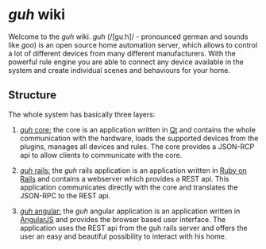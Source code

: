 # *guh* wiki

Welcome to the *guh* wiki. *guh* (/[guːh]/ - pronounced german and sounds like *goo*) is an open source home automation server, which allows to control a lot of different devices from many different manufacturers. With the powerful rule engine you are able to connect any device available in the system and create individual scenes and behaviours for your home. 

## Structure
The whole system has basically three layers:

1. [*guh* core:](https://github.com/guh/guh) the core is an application written in [Qt](http://qt-project.org/) and contains the whole communication with the hardware, loads the supported devices from the plugins, manages all devices and rules. The core provides a JSON-RCP api to allow clients to communicate with the core.

2. [*guh* rails:](https://github.com/guh/guh_rails) the *guh* rails application is an application written in [Ruby on Rails](http://rubyonrails.org/) and contains a webserver which provides a REST api. This application communicates directly with the core and translates the JSON-RPC to the REST api.

3. [*guh* angular:](https://github.com/guh/guh_angular) the *guh* angular application is an application written in [AngularJS](https://angularjs.org/) and provides the browser based user interface. The application uses the REST api from the guh rails server and offers the user an easy and beautiful possibility to interact with his home. 
